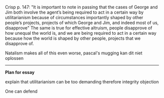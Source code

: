 Crisp p. 147:
"It is important to note in passing that the cases of George and Jim both involve the agent’s being required to act in a certain way by utilitarianism because of circumstances importantly shaped by other people’s projects, projects of which George and Jim, and indeed most of us, disapprove"
The same is true for effective altruism, people disapprove of how unequal the world is, and we are being required to act in a certain way because how the world is shaped by other people, projects that we disapprove of.


Natalism makes all of this even worse, pascal's mugging kan dit niet oplossen


---

**Plan for essay**

explain that utilitarianism can be too demanding therefore integrity objection

One can defend 